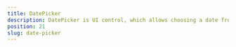 ```yaml
---
title: DatePicker
description: DatePicker is UI control, which allows choosing a date from a ready-to-use dialog. The date for the component can be set or get via its corresponding section of the control(for a day, month and year). In the example is demostrated, how to set up, date range via its minDate and maxDate properties.
position: 21
slug: date-picker
---
```

